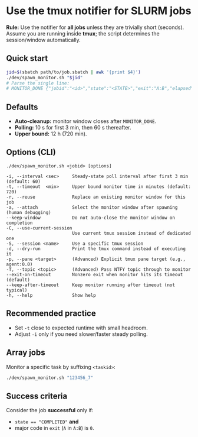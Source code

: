 # Use the tmux notifier for SLURM jobs

**Rule:** Use the notifier for **all jobs** unless they are trivially short (seconds). Assume you are running inside **tmux**; the script determines the session/window automatically.

## Quick start

```bash
jid=$(sbatch path/to/job.sbatch | awk '{print $4}')
./dev/spawn_monitor.sh "$jid"
# Parse the single line:
# MONITOR_DONE {"jobid":"<id>","state":"<STATE>","exit":"A:B","elapsed":"HH:MM:SS","crumb":"..."}
```

## Defaults

- **Auto-cleanup:** monitor window closes after `MONITOR_DONE`.
- **Polling:** 10 s for first 3 min, then 60 s thereafter.
- **Upper bound:** 12 h (720 min).

## Options (CLI)

```
./dev/spawn_monitor.sh <jobid> [options]

-i, --interval <sec>     Steady-state poll interval after first 3 min (default: 60)
-t, --timeout  <min>     Upper bound monitor time in minutes (default: 720)
-r, --reuse              Replace an existing monitor window for this job
-a, --attach             Select the monitor window after spawning (human debugging)
--keep-window            Do not auto-close the monitor window on completion
-C, --use-current-session
                         Use current tmux session instead of dedicated one
-S, --session <name>     Use a specific tmux session
-d, --dry-run            Print the tmux command instead of executing it
-p, --pane <target>      (Advanced) Explicit tmux pane target (e.g., agent:0.0)
-T, --topic <topic>      (Advanced) Pass NTFY topic through to monitor
--exit-on-timeout        Nonzero exit when monitor hits its timeout (default)
--keep-after-timeout     Keep monitor running after timeout (not typical)
-h, --help               Show help
```

## Recommended practice

- Set `-t` close to expected runtime with small headroom.
- Adjust `-i` only if you need slower/faster steady polling.

## Array jobs

Monitor a specific task by suffixing `<taskid>`:

```bash
./dev/spawn_monitor.sh "123456_7"
```

## Success criteria

Consider the job **successful** only if:

- `state == "COMPLETED"` **and**
- major code in `exit` (`A` in `A:B`) is `0`.

